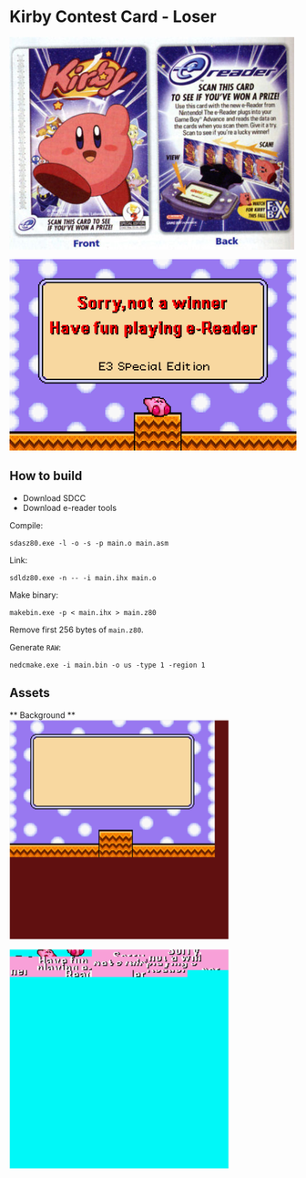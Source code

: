 # Kirby Contest Card - Loser

![card](img/card.png)

![screenshot](img/screenshot.png)

## How to build

* Download SDCC
* Download e-reader tools

Compile:
```
sdasz80.exe -l -o -s -p main.o main.asm
```

Link:
```
sdldz80.exe -n -- -i main.ihx main.o
```

Make binary:
```
makebin.exe -p < main.ihx > main.z80
```

Remove first 256 bytes of `main.z80`.

Generate `RAW`:
```
nedcmake.exe -i main.bin -o us -type 1 -region 1
```

## Assets

** Background **
![bg0](img/bg0.png)

![tiles](img/tiles.png)